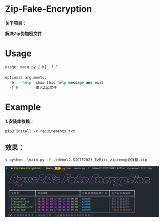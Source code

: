 # Zip-Fake-Encryption

**关于项目：**

**解决Zip伪加密文件**

# Usage

```python
usage: main.py [-h] -f F

optional arguments:
  -h, --help  show this help message and exit
  -f F        输入Zip文件
```

# Example

**1.安装库依赖：**

```
pip3 install -r requirements.txt
```

## 效果：

```
$ python .\main.py -f .\demo\2.SICTF2023_EzMisc_zipcenop会报错.zip
```

![image-20230925190349787](images/image-20230925190349787.png)